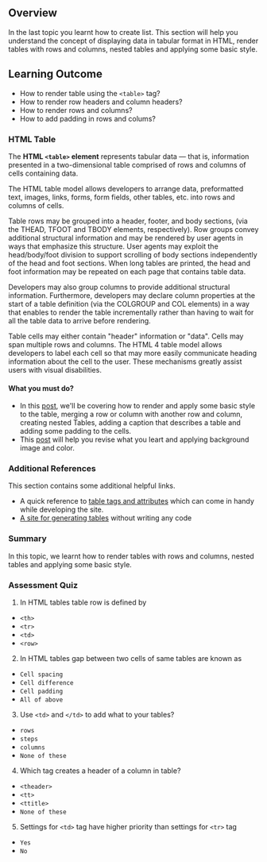 ## Overview

In the last topic you learnt how to create list. This section will help you understand the concept of displaying data in tabular format in HTML, render tables with rows and columns, nested tables and applying some basic style.

## Learning Outcome

- How to render table using the `<table>` tag?
- How to render row headers and column headers?
- How to render rows and columns?
- How to add padding in rows and colums?

### HTML Table

The **HTML `<table>` element** represents tabular data — that is, information presented in a two-dimensional table comprised of rows and columns of cells containing data.

The HTML table model allows developers to arrange data, preformatted text, images, links, forms, form fields, other tables, etc. into rows and columns of cells.

Table rows may be grouped into a header, footer, and body sections, (via the THEAD, TFOOT and TBODY elements, respectively). Row groups convey additional structural information and may be rendered by user agents in ways that emphasize this structure. User agents may exploit the head/body/foot division to support scrolling of body sections independently of the head and foot sections. When long tables are printed, the head and foot information may be repeated on each page that contains table data.

Developers may also group columns to provide additional structural information. Furthermore, developers may declare column properties at the start of a table definition (via the COLGROUP and COL elements) in a way that enables to render the table incrementally rather than having to wait for all the table data to arrive before rendering.

Table cells may either contain "header" information or "data". Cells may span multiple rows and columns. The HTML 4 table model allows developers to label each cell so that may more easily communicate heading information about the cell to the user. These mechanisms greatly assist users with visual disabilities.

#### What you must do?

- In this [post](https://www.geeksforgeeks.org/html-tables/), we'll be covering how to render and apply some basic style to the table, merging a row or column with another row and column, creating nested Tables, adding a caption that describes a table and adding some padding to the cells.
- This [post](https://www.tutorialspoint.com/html/html_tables.htm) will help you revise what you leart and applying background image and color.

### Additional References

This section contains some additional helpful links.

- A quick reference to [table tags and attributes](https://developer.mozilla.org/en-US/docs/Web/HTML/Element/table) which can come in handy while developing the site.
- [A site for generating tables](https://www.tablesgenerator.com/html_tables) without writing any code

### Summary

In this topic, we learnt how to render tables with rows and columns, nested tables and applying some basic style.


### Assessment Quiz

1. In HTML tables table row is defined by

- `<th>`
- `<tr>` 
- `<td>`
- `<row>`

2. In HTML tables gap between two cells of same tables are known as

- `Cell spacing` 
- `Cell difference`
- `Cell padding`
- `All of above`

3. Use `<td>` and `</td>` to add what to your tables?

- `rows`
- `steps`
- `columns` 
- `None of these`

4. Which tag creates a header of a column in table?

- `<theader>`
- `<tt>`
- `<ttitle>`
- `None of these` 

5. Settings for `<td>` tag have higher priority than settings for `<tr>` tag

- `Yes` 
- `No`
